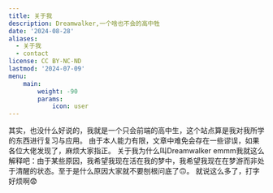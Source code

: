 ```yaml
---
title: 关于我
description: Dreamwalker,一个啥也不会的高中牲
date: '2024-08-28'
aliases:
  - 关于我
  - contact
license: CC BY-NC-ND
lastmod: '2024-07-09'
menu:
    main: 
        weight: -90
        params:
            icon: user
---
```


其实，也没什么好说的，我就是一个只会前端的高中生，这个站点算是我对我所学的东西进行复习与应用。
由于本人能力有限，文章中难免会存在一些谬误，如果各位大佬发现了，麻烦大家指正。
关于我为什么叫Dreamwalker emmm我就这么解释吧：由于某些原因，我希望我现在活在我的梦中，我希望我现在在梦游而非处于清醒的状态。至于是什么原因大家就不要刨根问底了🙃。
就说这么多了，打字好烦啊😨